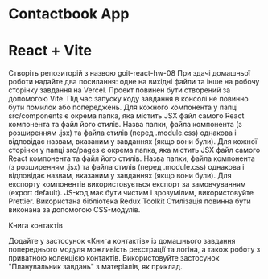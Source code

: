 # Contactbook App
# React + Vite

Створіть репозиторій з назвою goit-react-hw-08
При здачі домашньої роботи надайте два посилання: одне на вихідні файли та інше на робочу сторінку завдання на Vercel.
Проект повинен бути створений за допомогою Vite.
Під час запуску коду завдання в консолі не повинно бути помилок або попереджень.
Для кожного компонента у папці src/components є окрема папка, яка містить JSX файл самого React компонента та файл його
стилів. Назва папки, файла компонента (з розширенням .jsx) та файла стилів (перед .module.css) однакова і відповідає
назвам, вказаним у завданнях (якщо вони були).
Для кожної сторінки у папці src/pages є окрема папка, яка містить JSX файл самого React компонента та файл його стилів.
Назва папки, файла компонента (з розширенням .jsx) та файла стилів (перед .module.css) однакова і відповідає назвам,
вказаним у завданнях (якщо вони були).
Для експорту компонентів використовується експорт за замовчуванням (export default).
JS-код має бути чистим і зрозумілим, використовуйте Prettier.
Використана бібліотека Redux Toolkit
Стилізація повинна бути виконана за допомогою CSS-модулів.

Книга контактів

Додайте у застосунок «Книга контактів» із домашнього завдання попереднього модуля можливість реєстрації та логіна, а
також роботу з приватною колекцією контактів. Використовуйте застосунок "Планувальник завдань" з матеріалів, як приклад.